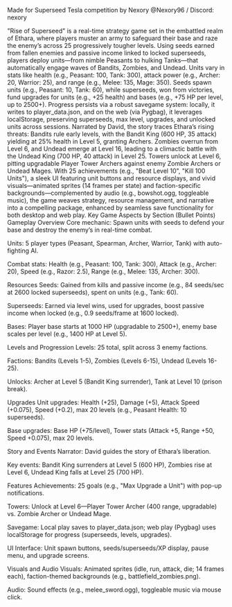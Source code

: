 Made for Superseed Tesla competition by Nexory
@Nexory96 / Discord: nexory

"Rise of Superseed" is a real-time strategy game set in the embattled realm of Ethara, where players muster an army to safeguard their base and raze the enemy’s across 25 progressively tougher levels. Using seeds earned from fallen enemies and passive income linked to locked superseeds, players deploy units—from nimble Peasants to hulking Tanks—that automatically engage waves of Bandits, Zombies, and Undead. Units vary in stats like health (e.g., Peasant: 100, Tank: 300), attack power (e.g., Archer: 20, Warrior: 25), and range (e.g., Melee: 135, Mage: 350). Seeds spawn units (e.g., Peasant: 10, Tank: 60), while superseeds, won from victories, fund upgrades for units (e.g., +25 health) and bases (e.g., +75 HP per level, up to 2500+). Progress persists via a robust savegame system: locally, it writes to player_data.json, and on the web (via Pygbag), it leverages localStorage, preserving superseeds, max level, upgrades, and unlocked units across sessions.
Narrated by David, the story traces Ethara’s rising threats: Bandits rule early levels, with the Bandit King (600 HP, 35 attack) yielding at 25% health in Level 5, granting Archers. Zombies overrun from Level 6, and Undead emerge at Level 16, leading to a climactic battle with the Undead King (700 HP, 40 attack) in Level 25. Towers unlock at Level 6, pitting upgradable Player Tower Archers against enemy Zombie Archers or Undead Mages. With 25 achievements (e.g., "Beat Level 10", "Kill 100 Units"), a sleek UI featuring unit buttons and resource displays, and vivid visuals—animated sprites (14 frames per state) and faction-specific backgrounds—complemented by audio (e.g., bowshot.ogg, toggleable music), the game weaves strategy, resource management, and narrative into a compelling package, enhanced by seamless save functionality for both desktop and web play.
Key Game Aspects by Section (Bullet Points)
Gameplay Overview
Core mechanic: Spawn units with seeds to defend your base and destroy the enemy’s in real-time combat.

Units: 5 player types (Peasant, Spearman, Archer, Warrior, Tank) with auto-fighting AI.

Combat stats: Health (e.g., Peasant: 100, Tank: 300), Attack (e.g., Archer: 20), Speed (e.g., Razor: 2.5), Range (e.g., Melee: 135, Archer: 300).

Resources
Seeds: Gained from kills and passive income (e.g., 84 seeds/sec at 2600 locked superseeds), spent on units (e.g., Tank: 60).

Superseeds: Earned via level wins, used for upgrades, boost passive income when locked (e.g., 0.9 seeds/frame at 1600 locked).

Bases: Player base starts at 1000 HP (upgradable to 2500+), enemy base scales per level (e.g., 1400 HP at Level 5).

Levels and Progression
Levels: 25 total, split across 3 enemy factions.

Factions: Bandits (Levels 1-5), Zombies (Levels 6-15), Undead (Levels 16-25).

Unlocks: Archer at Level 5 (Bandit King surrender), Tank at Level 10 (prison break).

Upgrades
Unit upgrades: Health (+25), Damage (+5), Attack Speed (+0.075), Speed (+0.2), max 20 levels (e.g., Peasant Health: 10 superseeds).

Base upgrades: Base HP (+75/level), Tower stats (Attack +5, Range +50, Speed +0.075), max 20 levels.

Story and Events
Narrator: David guides the story of Ethara’s liberation.

Key events: Bandit King surrenders at Level 5 (600 HP), Zombies rise at Level 6, Undead King falls at Level 25 (700 HP).

Features
Achievements: 25 goals (e.g., "Max Upgrade a Unit") with pop-up notifications.

Towers: Unlock at Level 6—Player Tower Archer (400 range, upgradable) vs. Zombie Archer or Undead Mage.

Savegame: Local play saves to player_data.json; web play (Pygbag) uses localStorage for progress (superseeds, levels, upgrades).

UI
Interface: Unit spawn buttons, seeds/superseeds/XP display, pause menu, and upgrade screens.

Visuals and Audio
Visuals: Animated sprites (idle, run, attack, die; 14 frames each), faction-themed backgrounds (e.g., battlefield_zombies.png).

Audio: Sound effects (e.g., melee_sword.ogg), toggleable music via mouse click.

